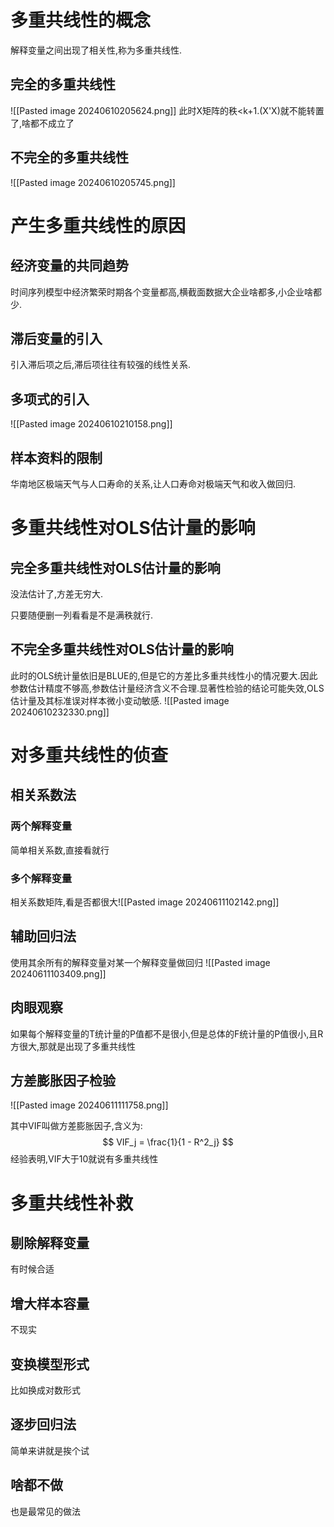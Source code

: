 
#  多重共线性的概念

解释变量之间出现了相关性,称为多重共线性.

## 完全的多重共线性

![[Pasted image 20240610205624.png]]
此时X矩阵的秩<k+1.(X'X)就不能转置了,啥都不成立了

## 不完全的多重共线性

![[Pasted image 20240610205745.png]]

# 产生多重共线性的原因

## 经济变量的共同趋势

时间序列模型中经济繁荣时期各个变量都高,横截面数据大企业啥都多,小企业啥都少.

## 滞后变量的引入

引入滞后项之后,滞后项往往有较强的线性关系.

## 多项式的引入

![[Pasted image 20240610210158.png]]

## 样本资料的限制

华南地区极端天气与人口寿命的关系,让人口寿命对极端天气和收入做回归.

# 多重共线性对OLS估计量的影响

## 完全多重共线性对OLS估计量的影响

没法估计了,方差无穷大.

只要随便删一列看看是不是满秩就行.

## 不完全多重共线性对OLS估计量的影响

此时的OLS统计量依旧是BLUE的,但是它的方差比多重共线性小的情况要大.因此参数估计精度不够高,参数估计量经济含义不合理.显著性检验的结论可能失效,OLS估计量及其标准误对样本微小变动敏感.
![[Pasted image 20240610232330.png]]

# 对多重共线性的侦查

##  相关系数法

### 两个解释变量

简单相关系数,直接看就行

### 多个解释变量

相关系数矩阵,看是否都很大![[Pasted image 20240611102142.png]]

## 辅助回归法

使用其余所有的解释变量对某一个解释变量做回归 
![[Pasted image 20240611103409.png]]

## 肉眼观察

如果每个解释变量的T统计量的P值都不是很小,但是总体的F统计量的P值很小,且R方很大,那就是出现了多重共线性

## 方差膨胀因子检验

![[Pasted image 20240611111758.png]]


其中VIF叫做方差膨胀因子,含义为:
$$
VIF_j = \frac{1}{1 - R^2_j}
$$
经验表明,VIF大于10就说有多重共线性

# 多重共线性补救

## 剔除解释变量

有时候合适

## 增大样本容量

不现实

## 变换模型形式

比如换成对数形式

## 逐步回归法

简单来讲就是挨个试

## 啥都不做

也是最常见的做法
